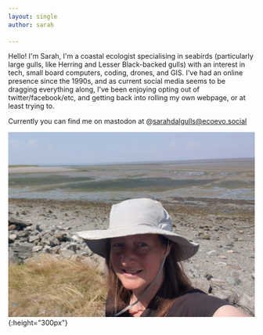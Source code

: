 ```yaml
---
layout: single
author: sarah

---
```

Hello! I'm Sarah, I'm a coastal ecologist specialising in seabirds (particularly large gulls, like Herring and Lesser Black-backed gulls) with an interest in tech, small board computers, coding, drones, and GIS. I've had an online presence since the 1990s, and as current social media seems to be dragging everything along, I've been enjoying opting out of twitter/facebook/etc, and getting back into rolling my own webpage, or at least trying to.

Currently you can find me on mastodon at @sarahdalgulls@ecoevo.social

![an image of me in 2021](/assets/images/Summer2021.jpg){:height="300px"}

